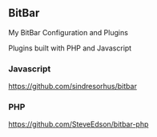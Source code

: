 ## BitBar
My BitBar Configuration and Plugins

Plugins built with PHP and Javascript

### Javascript
https://github.com/sindresorhus/bitbar

### PHP
https://github.com/SteveEdson/bitbar-php
